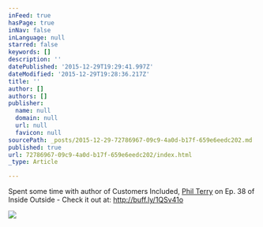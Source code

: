```yaml
---
inFeed: true
hasPage: true
inNav: false
inLanguage: null
starred: false
keywords: []
description: ''
datePublished: '2015-12-29T19:29:41.997Z'
dateModified: '2015-12-29T19:28:36.217Z'
title: ''
author: []
authors: []
publisher:
  name: null
  domain: null
  url: null
  favicon: null
sourcePath: _posts/2015-12-29-72786967-09c9-4a0d-b17f-659e6eedc202.md
published: true
url: 72786967-09c9-4a0d-b17f-659e6eedc202/index.html
_type: Article

---
```

Spent some time with author of Customers Included, [Phil Terry][0] on Ep. 38 of Inside Outside - Check it out at: [http://buff.ly/1QSv41o ][1]

[][2][][3]
![](https://the-grid-user-content.s3-us-west-2.amazonaws.com/6a95731d-9617-4823-b808-5ab8634d73f9.png)

[0]: http://twitter.com/philterry
[1]: http://buff.ly/1QSv41o
[2]: https://twitter.com/philterry
[3]: https://t.co/xSTwrAI5TZ